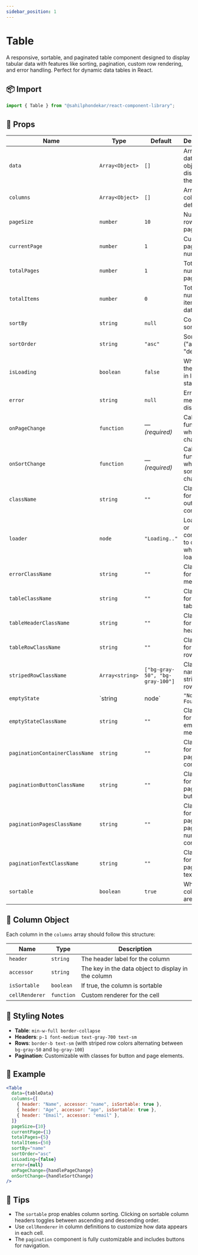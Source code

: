 ```yaml
---
sidebar_position: 1
---
```


# Table

A responsive, sortable, and paginated table component designed to display tabular data with features like sorting, pagination, custom row rendering, and error handling. Perfect for dynamic data tables in React.

## 📦 Import

```js
import { Table } from "@sahilphondekar/react-component-library";
```

## 🧱 Props

| Name                            | Type                          | Default               | Description |
|----------------------------------|-------------------------------|-----------------------|-------------|
| `data`                           | `Array<Object>`               | `[]`                  | Array of data objects to display in the table |
| `columns`                        | `Array<Object>`               | `[]`                  | Array of column definitions |
| `pageSize`                       | `number`                      | `10`                  | Number of rows per page |
| `currentPage`                    | `number`                      | `1`                   | Current page number |
| `totalPages`                     | `number`                      | `1`                   | Total number of pages |
| `totalItems`                     | `number`                      | `0`                   | Total number of items in the data set |
| `sortBy`                         | `string`                      | `null`                | Column to sort by |
| `sortOrder`                      | `string`                      | `"asc"`               | Sort order ("asc" or "desc") |
| `isLoading`                      | `boolean`                     | `false`               | Whether the table is in loading state |
| `error`                          | `string`                      | `null`                | Error message to display |
| `onPageChange`                   | `function`                    | — *(required)*        | Callback function when page changes |
| `onSortChange`                   | `function`                    | — *(required)*        | Callback function when sorting changes |
| `className`                      | `string`                      | `""`                  | Class name for the outer container |
| `loader`                         | `node`                        | `"Loading.."`         | Loader text or component to display while loading |
| `errorClassName`                 | `string`                      | `""`                  | Class name for error message |
| `tableClassName`                 | `string`                      | `""`                  | Class name for the table |
| `tableHeaderClassName`           | `string`                      | `""`                  | Class name for table header |
| `tableRowClassName`              | `string`                      | `""`                  | Class name for table rows |
| `stripedRowClassName`            | `Array<string>`               | `["bg-gray-50", "bg-gray-100"]` | Class names for striped rows |
| `emptyState`                     | `string | node`                | `"No Data Found"`     | Message to display when no data is available |
| `emptyStateClassName`            | `string`                      | `""`                  | Class name for the empty state message |
| `paginationContainerClassName`   | `string`                      | `""`                  | Class name for pagination container |
| `paginationButtonClassName`      | `string`                      | `""`                  | Class name for pagination buttons |
| `paginationPagesClassName`       | `string`                      | `""`                  | Class name for pagination page number container |
| `paginationTextClassName`        | `string`                      | `""`                  | Class name for pagination text |
| `sortable`                       | `boolean`                     | `true`                | Whether columns are sortable |

## 🧅 Column Object

Each column in the `columns` array should follow this structure:

| Name            | Type              | Description |
|-----------------|-------------------|-------------|
| `header`        | `string`          | The header label for the column |
| `accessor`      | `string`          | The key in the data object to display in the column |
| `isSortable`    | `boolean`         | If true, the column is sortable |
| `cellRenderer`  | `function`        | Custom renderer for the cell |

## 💅 Styling Notes

- **Table**: `min-w-full border-collapse`
- **Headers**: `p-1 font-medium text-gray-700 text-sm`
- **Rows**: `border-b text-sm` (with striped row colors alternating between `bg-gray-50` and `bg-gray-100`)
- **Pagination**: Customizable with classes for button and page elements.

## 🧪 Example

```jsx
<Table
  data={tableData}
  columns={[
    { header: "Name", accessor: "name", isSortable: true },
    { header: "Age", accessor: "age", isSortable: true },
    { header: "Email", accessor: "email" },
  ]}
  pageSize={10}
  currentPage={1}
  totalPages={5}
  totalItems={50}
  sortBy="name"
  sortOrder="asc"
  isLoading={false}
  error={null}
  onPageChange={handlePageChange}
  onSortChange={handleSortChange}
/>
```

## 🧠 Tips

- The `sortable` prop enables column sorting. Clicking on sortable column headers toggles between ascending and descending order.
- Use `cellRenderer` in column definitions to customize how data appears in each cell.
- The `pagination` component is fully customizable and includes buttons for navigation.
